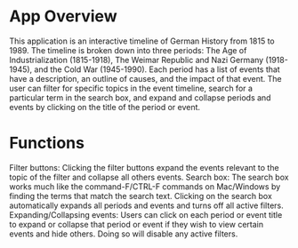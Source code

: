 # App Overview

This application is an interactive timeline of German History from 1815 to 1989. The timeline is broken down into three periods: The Age of Industrialization (1815-1918), The Weimar Republic and Nazi Germany (1918-1945), and the Cold War (1945-1990). Each period has a list of events that have a description, an outline of causes, and the impact of that event. The user can filter for specific topics in the event timeline, search for a particular term in the search box, and expand and collapse periods and events by clicking on the title of the period or event.

# Functions

Filter buttons: Clicking the filter buttons expand the events relevant to the topic of the filter and collapse all others events.
Search box: The search box works much like the command-F/CTRL-F commands on Mac/Windows by finding the terms that match the search text. Clicking on the search box automatically expands all periods and events and turns off all active filters.
Expanding/Collapsing events: Users can click on each period or event title to expand or collapse that period or event if they wish to view certain events and hide others. Doing so will disable any active filters.
